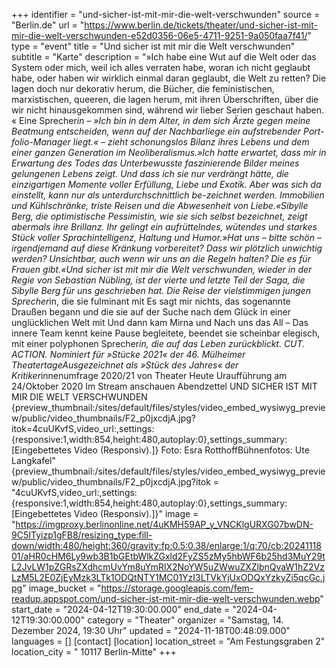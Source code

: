 +++
identifier = "und-sicher-ist-mit-mir-die-welt-verschwunden"
source = "Berlin.de"
url = "https://www.berlin.de/tickets/theater/und-sicher-ist-mit-mir-die-welt-verschwunden-e52d0356-06e5-4711-9251-9a050faa7f41/"
type = "event"
title = "Und sicher ist mit mir die Welt verschwunden"
subtitle = "Karte"
description = "»Ich habe eine Wut auf die Welt oder das System oder mich, weil ich alles verraten habe, woran ich nicht geglaubt habe, oder haben wir wirklich einmal daran geglaubt, die Welt zu retten?
Die lagen doch nur dekorativ herum, die Bücher, die feministischen, marxistischen, queeren, die lagen herum, mit ihren Überschriften, über die wir nicht hinausgekommen sind, während wir lieber Serien geschaut haben. «
Eine Sprecher*in – »Ich bin in dem Alter, in dem sich Ärzte gegen meine Beatmung entscheiden, wenn auf der Nachbarliege ein aufstrebender Port-folio-Manager liegt.« – zieht schonungslos Bilanz ihres Lebens und dem einer ganzen Generation im Neoliberalismus.»Ich hatte erwartet, dass mir in Erwartung des Todes das Unterbewusste faszinierende Bilder meines gelungenen Lebens zeigt. Und dass ich sie nur verdrängt hätte, die einzigartigen Momente voller Erfüllung, Liebe und Exotik. Aber was sich da einstellt, kann nur als unterdurchschnittlich be-zeichnet werden. Immobilien und Kühlschränke, triste Reisen und die Abwesenheit von Liebe.«Sibylle Berg, die optimistische Pessimistin, wie sie sich selbst bezeichnet, zeigt abermals ihre Brillanz. Ihr gelingt ein aufrüttelndes, wütendes und starkes Stück voller Sprachintelligenz, Haltung und Humor.»Hat uns – bitte schön – irgendjemand auf diese Kränkung vorbereitet? Dass wir plötzlich unwichtig werden? Unsichtbar, auch wenn wir uns an die Regeln halten? Die es für Frauen gibt.«Und sicher ist mit mir die Welt verschwunden, wieder in der Regie von Sebastian Nübling, ist der vierte und letzte Teil der Saga, die Sibylle Berg für uns geschrieben hat. Die Reise der vielstimmigen jungen Sprecher*in, die sie fulminant mit Es sagt mir nichts, das sogenannte Draußen begann und die sie auf der Suche nach dem Glück in einer unglücklichen Welt mit Und dann kam Mirna und Nach uns das All – Das innere Team kennt keine Pause begleitete, beendet sie scheinbar elegisch, mit einer polyphonen Sprecher*in, die auf das Leben zurückblickt. CUT. ACTION.
Nominiert für »Stücke 2021« der 46. Mülheimer TheatertageAusgezeichnet als »Stück des Jahres« der Kritiker*innenumfrage 2020/21 von Theater Heute
Uraufführung am 24/Oktober 2020
Im Stream anschauen
Abendzettel UND SICHER IST MIT MIR DIE WELT VERSCHWUNDEN
{preview_thumbnail:/sites/default/files/styles/video_embed_wysiwyg_preview/public/video_thumbnails/F2_p0jxcdjA.jpg?itok=4cuUKvfS,video_url:,settings:{responsive:1,width:854,height:480,autoplay:0},settings_summary:[Eingebettetes Video (Responsiv).]}
Foto: Esra RotthoffBühnenfotos: Ute Langkafel"
{preview_thumbnail:/sites/default/files/styles/video_embed_wysiwyg_preview/public/video_thumbnails/F2_p0jxcdjA.jpg?itok = "4cuUKvfS,video_url:,settings:{responsive:1,width:854,height:480,autoplay:0},settings_summary:[Eingebettetes Video (Responsiv).]}"
image = "https://imgproxy.berlinonline.net/4uKMH59AP_y_VNCKlgURXG07bwDN-9C5ITyizp1gFB8/resizing_type:fill-down/width:480/height:360/gravity:fp:0.5:0.38/enlarge:1/q:70/cb:2024111801/aHR0cHM6Ly9wb3B1bGEtbWlkZGxld2FyZS5zMy5hbWF6b25hd3MuY29tL2JvLW1pZGRsZXdhcmUvYm8uYmRlX2NoYW5uZWwuZXZlbnQvaW1hZ2VzLzM5L2E0ZjEyMzk3LTk1ODQtNTY1MC01YzI3LTVkYjUxODQxYzkyZi5qcGc.jpg"
image_bucket = "https://storage.googleapis.com/fem-readup.appspot.com/und-sicher-ist-mit-mir-die-welt-verschwunden.webp"
start_date = "2024-04-12T19:30:00.000"
end_date = "2024-04-12T19:30:00.000"
category = "Theater"
organizer = "Samstag, 14. Dezember 2024, 19:30 Uhr"
updated = "2024-11-18T00:48:09.000"
languages = []
[contact]
[location]
location_street = "Am Festungsgraben 2"
location_city = " 10117 Berlin-Mitte"
+++